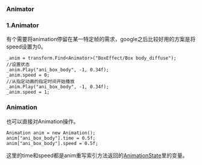 ### Animator 
### 1.Animator
有个需要将animation停留在某一特定帧的需求，google之后比较好用的方案是将speed设置为0。  

	_anim = transform.Find<Animator>("BoxEffect/Box body_diffuse");
	//设置状态
    _anim.Play("ani_box_body", -1, 0.34f);
    _anim.speed = 0;
	//从指定动画的指定时间开始播放
    _anim.Play("ani_box_body", -1, 0.34f);
    _anim.speed = 1;

### Animation
也可以直接对Animation操作。  

    Animation anim = new Animation();
    anim["ani_box_body"].time = 0.5f;
	anim["ani_box_body"].speed = 0.5f;
这里的time和speed都是anim重写索引方法返回的[AnimationState](https://docs.unity3d.com/ScriptReference/AnimationState.html)里的变量。